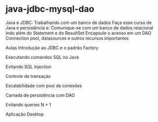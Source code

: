 # java-jdbc-mysql-dao
 Java e JDBC: Trabalhando com um banco de dados
Faça esse curso de Java e persistência e:
Comunique-se com um banco de dados relacional
Indo além do Statement e do ResultSet
Encapsule o acesso em um DAO
Connection pool, datasources e outros recursos importantes


Aulas
Introdução ao JDBC e o padrão Factory 

Executando comandos SQL no Java

Evitando SQL Injection

Controle de transação

Escalabilidade com pool de conexões

Camada de persistência com DAO

Evitando queries N + 1

Aplicação Desktop

